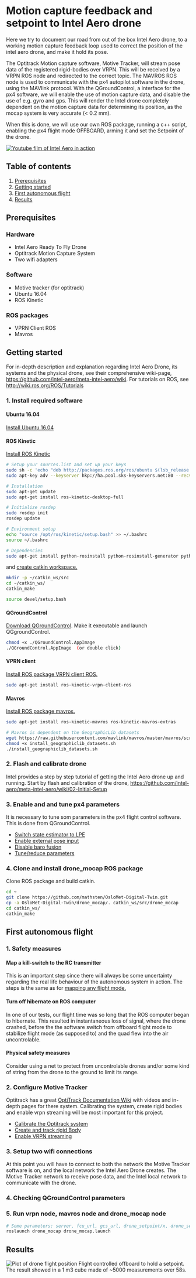 Motion capture feedback and setpoint to Intel Aero drone
========================================================

Here we try to document our road from out of the box Intel Aero drone, to a working motion capture feedback loop used to correct the position of the intel aero drone, and make it hold its pose.

The Optitrack Motion capture software, Motive Tracker, will stream pose data of the registered rigid-bodies over VRPN. This will be received by a VRPN ROS node and redirected to the correct topic. The MAVROS ROS node is used to communicate with the px4 autopilot software in the drone, using the MAVlink protocol. With the QGroundControl, a interface for the px4 software, we will enable the use of motion capture data, and disable the use of  e.g. gyro and gps. This will render the Intel drone completely dependent on the motion capture data for determining its position, as the mocap system is very accurate (< 0.2 mm).

When this is done, we will use our own ROS package, running a c++ script, enabling the px4 flight mode OFFBOARD, arming it and set the Setpoint of the drone.

[![Youtube film of Intel Aero in action](https://youtu.be/iysofezsteA)](https://youtu.be/iysofezsteA)

Table of contents
-----------------

1. [Prerequisites](#prerequisites)
2. [Getting started](#getting-started)
3. [First autonomous flight](#first-autonomous-flight)
4. [Results](#results)

Prerequisites
-------------

### Hardware
* Intel Aero Ready To Fly Drone
* Optitrack Motion Capture System
* Two wifi adapters

### Software
* Motive tracker (for optitrack)
* Ubuntu 16.04
* ROS Kinetic

### ROS packages
* VPRN Client ROS
* Mavros

Getting started
---------------

For in-depth description and explanation regarding Intel Aero Drone, its systems and the physical drone, see their comprehensive wiki-page, https://github.com/intel-aero/meta-intel-aero/wiki. For tutorials on ROS, see http://wiki.ros.org/ROS/Tutorials

### 1. Install required software

#### Ubuntu 16.04
[Install Ubuntu 16.04](https://help.ubuntu.com/lts/installation-guide/index.html)

#### ROS Kinetic
[Install ROS Kinetic](http://wiki.ros.org/kinetic/Installation/Ubuntu)
```sh
# Setup your sources.list and set up your keys
sudo sh -c 'echo "deb http://packages.ros.org/ros/ubuntu $(lsb_release -sc) main" > /etc/apt/sources.list.d/ros-latest.list'
sudo apt-key adv --keyserver hkp://ha.pool.sks-keyservers.net:80 --recv-key 421C365BD9FF1F717815A3895523BAEEB01FA116

# Installation
sudo apt-get update
sudo apt-get install ros-kinetic-desktop-full

# Initialize rosdep
sudo rosdep init
rosdep update

# Environment setup
echo "source /opt/ros/kinetic/setup.bash" >> ~/.bashrc
source ~/.bashrc

# Dependencies
sudo apt-get install python-rosinstall python-rosinstall-generator python-wstool build-essential
```
and [create catkin workspace.](http://wiki.ros.org/catkin/Tutorials/create_a_workspace)
```sh
mkdir -p ~/catkin_ws/src
cd ~/catkin_ws/
catkin_make

source devel/setup.bash
```

#### QGroundControl
[Download QGroundControl](https://docs.qgroundcontrol.com/en/getting_started/download_and_install.html). Make it executable and launch QGgroundControl.
```sh
chmod +x ./QGroundControl.AppImage
./QGroundControl.AppImage  (or double click)
```

#### VPRN client
[Install ROS package VRPN client ROS.](http://wiki.ros.org/vrpn_client_ros)
```sh
sudo apt-get install ros-kinetic-vrpn-client-ros
```

#### Mavros
[Install ROS package mavros.](https://github.com/mavlink/mavros/blob/master/mavros/README.md#installation)
```sh
sudo apt-get install ros-kinetic-mavros ros-kinetic-mavros-extras

# Mavros is dependent on the GeographicLib datasets
wget https://raw.githubusercontent.com/mavlink/mavros/master/mavros/scripts/install_geographiclib_datasets.sh
chmod +x install_geographiclib_datasets.sh
./install_geographiclib_datasets.sh
```

### 2. Flash and calibrate drone
Intel provides a step by step tutorial of getting the Intel Aero drone up and running. Start by flash and calibration of the drone, https://github.com/intel-aero/meta-intel-aero/wiki/02-Initial-Setup

### 3. Enable and and tune px4 parameters
It is necessary to tune som parameters in the px4 flight control software. This is done from QGroundControl.

* [Switch state estimator to LPE](https://dev.px4.io/en/advanced/switching_state_estimators.html)
* [Enable external pose input](https://dev.px4.io/en/ros/external_position_estimation.html#enabling-external-pose-input)
* [Disable baro fusion](https://dev.px4.io/en/ros/external_position_estimation.html#disabling-barometer-fusion)
* [Tune/reduce parameters](https://dev.px4.io/en/ros/external_position_estimation.html#tuning-noise-parameters)

### 4. Clone and install drone_mocap ROS package
Clone ROS package and build catkin.
```sh
cd ~
git clone https://github.com/mathsten/OsloMet-Digital-Twin.git
cp -a OsloMet-Digital-Twin/drone_mocap/. catkin_ws/src/drone_mocap
cd catkin_ws/
catkin_make
```


First autonomous flight
---------

### 1. Safety measures
#### Map a kill-switch to the RC transmitter
This is an important step since there will always be some uncertainty regarding the real life behaviour of the autonomous system in action. The steps is the same as for [mapping any flight mode.](https://docs.px4.io/en/config/flight_mode.html)

#### Turn off hibernate on ROS computer
In one of our tests, our flight time was so long that the ROS computer began to hibernate. This resulted in instantaneous loss of signal, where the drone crashed, before the the software switch from offboard flight mode to stabilize flight mode (as supposed to) and the quad flew into the air uncontrolable.

#### Physical safety measures
Consider using a net to protect from uncontrolable drones and/or some kind of string from the drone to the ground to limit its range.

### 2. Configure Motive Tracker
Optitrack has a great [OptiTrack Documentation Wiki](https://v20.wiki.optitrack.com/index.php?title=OptiTrack_Documentation_Wiki) with videos and in-depth pages for there system. Calibrating the system, create rigid bodies and enable vrpn streaming will be most important for this project.

* [Calibrate the Optitrack system](https://v20.wiki.optitrack.com/index.php?title=Calibration)
* [Create and track rigid Body](https://v20.wiki.optitrack.com/index.php?title=Rigid_Body_Tracking)
* [Enable VRPN streaming](https://v20.wiki.optitrack.com/index.php?title=Data_Streaming)

### 3. Setup two wifi connections
At this point you will have to connect to both the network the Motive Tracker software is on, and the local network the Intel Aero Drone creates. The Motive Tracker network to receive pose data, and the Intel local network to communicate with the drone.

### 4. Checking QGroundControl parameters


### 5. Run vrpn node, mavros node and drone_mocap node
```sh
# Some parameters: server, fcu_url, gcs_url, drone_setpoint/x, drone_setpoint/y, drone_setpoint/z
roslaunch drone_mocap drone_mocap.launch
```

Results
-------
![Plot of drone flight position](../images/drone_flight_position.png)
Flight controlled offboard to hold a setpoint. The result showed in a 1 m3 cube made of ~5000 measurements over 58s.
